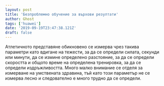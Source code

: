 ```yaml
---
layout: post
title: 'Безпроблемно обучение за върхови резултати'
author: Ghost
tags: ['huawei']
date: '2019-09-19T23:47:38.121Z'
draft: false
---
```


Атлетичното представяне обикновено се измерва чрез такива параметри като вдигане на тежести, за да се определи силата, секунди или минути, да се измине определено разстояние, за да се определи скоростта и общото време на определена тренировка, за да се определи издръжливостта. Много малко внимание се отделя за измерване на умствената здравина, тъй като този параметър не се измерва лесно и следователно е много трудно да се определи.
